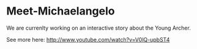 Meet-Michaelangelo
==================

We are currenlty working on an interactive story about the Young Archer. 

See more here: http://www.youtube.com/watch?v=V0lQ-upbST4 
